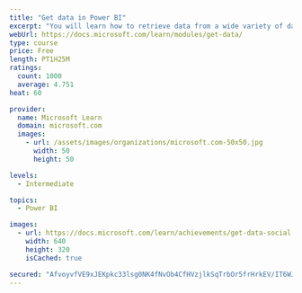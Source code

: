 ```yaml
---
title: "Get data in Power BI"
excerpt: "You will learn how to retrieve data from a wide variety of data sources, including Microsoft Excel, relational databases, and NoSQL data stores. You will also learn how to improve performance while retrieving data."
webUrl: https://docs.microsoft.com/learn/modules/get-data/
type: course
price: Free
length: PT1H25M
ratings:
  count: 1000
  average: 4.751
heat: 60

provider:
  name: Microsoft Learn
  domain: microsoft.com
  images:
    - url: /assets/images/organizations/microsoft.com-50x50.jpg
      width: 50
      height: 50

levels:
  - Intermediate

topics:
  - Power BI

images:
  - url: https://docs.microsoft.com/learn/achievements/get-data-social.png
    width: 640
    height: 320
    isCached: true

secured: "AfvoyvfVE9xJEKpkc33lsg0NK4fNvOb4CfHVzjlkSqTrbOr5frHrkEV/IT6WJ7h3H9upPJ4OhGnR26nozzHw6px4SjsufpHC27SNNlVJaFAAttt9CaUN+YVPzIy0f0tAqzqBdR7cTUPKp8KeB6dLAtlJHDkl9WecLkBbrjWbY320IPwW7K7Zk9h9f0G07gGOaLT9Fbv8WZTgY0Gp40r1emhCc73zZuARTpP2xJyJzHNqHVKioxZ/1+eT2zYpZS8b8tVr9ruv6j++O8DU5DkdF8MVKilgjz2sq96MeU7uEuhgcLy9fPKSS89+9gUi2NOoTnq9OlpNUHxytqqV0uYQKQ7Vq1FE87HJwDOMuGIO3MmAMNDpcZSDUPAgbS7Q+9Bpf8VRNnxdyxyU7oJDCu3L9UKrpQTOqlMGs9GFf+7u4G0=;eLhkUzZDjZ3OlJvTVkZp8A=="
---
```


